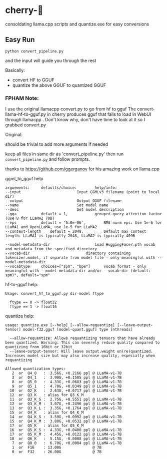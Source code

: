 # cherry-🥧

consoldating llama.cpp scripts and quantize.exe for easy conversions

## Easy Run
```
python convert_pipeline.py
```
and the input will guide you through the rest

Basically:
- convert HF to GGUF
- quantize the above GGUF to quantized GGUF

### FPHAM Note: 

I use the original llamacpp convert.py to go from hf to gguf 
The convert-llama-hf-to-gguf.py in cherry produces gguf that fails to load in WebUI through llamacpp . Don't know why, don't have time to look at it so I grabbed convert.py


Original:

should be trivial to add more arguments if needed

keep all files in same dir as 'convert_pipeline.py' then run `convert_pipeline.py` and follow prompts.

thanks to https://github.com/ggerganov for his amazing work on llama.cpp

ggml_to_gguf help

```
arguements:		defaults/choice:		help/info:   
--input							Input GGMLv3 filename (point to local dir)
--output 		 				Output GGUF filename
--name							Set model name
--desc 							Set model description
--gqa 			default = 1, 			grouped-query attention factor (use 8 for LLaMA2 70B)
--eps 			default = '5.0e-06',		RMS norm eps: Use 1e-6 for LLaMA1 and OpenLLaMA, use 1e-5 for LLaMA2
--context-length	default = 2048, 		Default max context length: LLaMA1 is typically 2048, LLaMA2 is typically 4096

--model-metadata-dir 	 				Load HuggingFace/.pth vocab and metadata from the specified directory
--vocab-dir 						directory containing tokenizer.model, if separate from model file - only meaningful with --model-metadata-dir
--vocabtype		choices=["spm", "bpe"]  	vocab format - only meaningful with --model-metadata-dir and/or --vocab-dir (default: spm)", default="spm"
```

hf-to-gguf help:

```
Usage: convert_hf_to_gguf.py dir-model ftype

  ftype == 0 -> float32
  ftype == 1 -> float16
```

quantize help:

```
usage: quantize.exe [--help] [--allow-requantize] [--leave-output-tensor] model-f32.gguf [model-quant.gguf] type [nthreads]

  --allow-requantize: Allows requantizing tensors that have already been quantized. Warning: This can severely reduce quality compared to quantizing from 16bit or 32bit
  --leave-output-tensor: Will leave output.weight un(re)quantized. Increases model size but may also increase quality, especially when requantizing

Allowed quantization types:
   2  or  Q4_0   :  3.56G, +0.2166 ppl @ LLaMA-v1-7B
   3  or  Q4_1   :  3.90G, +0.1585 ppl @ LLaMA-v1-7B
   8  or  Q5_0   :  4.33G, +0.0683 ppl @ LLaMA-v1-7B
   9  or  Q5_1   :  4.70G, +0.0349 ppl @ LLaMA-v1-7B
  10  or  Q2_K   :  2.63G, +0.6717 ppl @ LLaMA-v1-7B
  12  or  Q3_K   : alias for Q3_K_M
  11  or  Q3_K_S :  2.75G, +0.5551 ppl @ LLaMA-v1-7B
  12  or  Q3_K_M :  3.07G, +0.2496 ppl @ LLaMA-v1-7B
  13  or  Q3_K_L :  3.35G, +0.1764 ppl @ LLaMA-v1-7B
  15  or  Q4_K   : alias for Q4_K_M
  14  or  Q4_K_S :  3.59G, +0.0992 ppl @ LLaMA-v1-7B
  15  or  Q4_K_M :  3.80G, +0.0532 ppl @ LLaMA-v1-7B
  17  or  Q5_K   : alias for Q5_K_M
  16  or  Q5_K_S :  4.33G, +0.0400 ppl @ LLaMA-v1-7B
  17  or  Q5_K_M :  4.45G, +0.0122 ppl @ LLaMA-v1-7B
  18  or  Q6_K   :  5.15G, -0.0008 ppl @ LLaMA-v1-7B
   7  or  Q8_0   :  6.70G, +0.0004 ppl @ LLaMA-v1-7B
   1  or  F16    : 13.00G              @ 7B
   0  or  F32    : 26.00G              @ 7B
   ```
